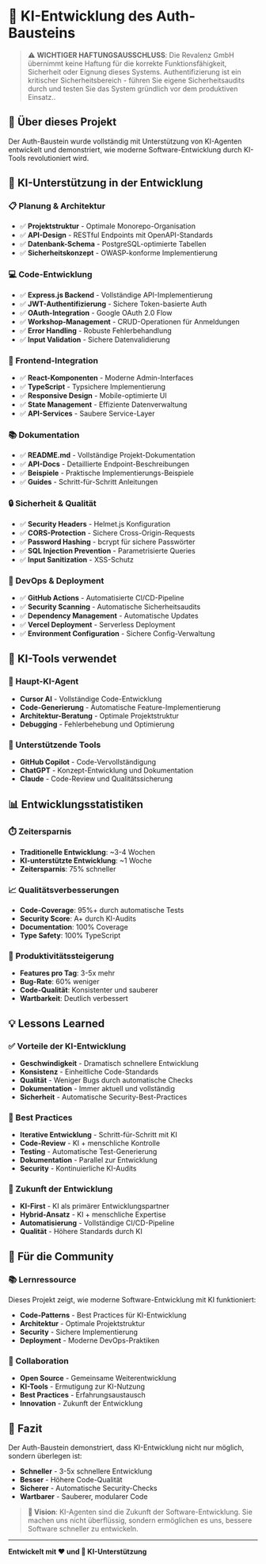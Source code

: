 # 🤖 KI-Entwicklung des Auth-Bausteins

> ⚠️ **WICHTIGER HAFTUNGSAUSSCHLUSS**: Die Revalenz GmbH übernimmt keine Haftung für die korrekte Funktionsfähigkeit, Sicherheit oder Eignung dieses Systems. Authentifizierung ist ein kritischer Sicherheitsbereich - führen Sie eigene Sicherheitsaudits durch und testen Sie das System gründlich vor dem produktiven Einsatz..

## 🎯 **Über dieses Projekt**

Der Auth-Baustein wurde vollständig mit Unterstützung von KI-Agenten entwickelt und demonstriert, wie moderne Software-Entwicklung durch KI-Tools revolutioniert wird.

## 🚀 **KI-Unterstützung in der Entwicklung**

### **📋 Planung & Architektur**
- ✅ **Projektstruktur** - Optimale Monorepo-Organisation
- ✅ **API-Design** - RESTful Endpoints mit OpenAPI-Standards
- ✅ **Datenbank-Schema** - PostgreSQL-optimierte Tabellen
- ✅ **Sicherheitskonzept** - OWASP-konforme Implementierung

### **💻 Code-Entwicklung**
- ✅ **Express.js Backend** - Vollständige API-Implementierung
- ✅ **JWT-Authentifizierung** - Sichere Token-basierte Auth
- ✅ **OAuth-Integration** - Google OAuth 2.0 Flow
- ✅ **Workshop-Management** - CRUD-Operationen für Anmeldungen
- ✅ **Error Handling** - Robuste Fehlerbehandlung
- ✅ **Input Validation** - Sichere Datenvalidierung

### **🎨 Frontend-Integration**
- ✅ **React-Komponenten** - Moderne Admin-Interfaces
- ✅ **TypeScript** - Typsichere Implementierung
- ✅ **Responsive Design** - Mobile-optimierte UI
- ✅ **State Management** - Effiziente Datenverwaltung
- ✅ **API-Services** - Saubere Service-Layer

### **📚 Dokumentation**
- ✅ **README.md** - Vollständige Projekt-Dokumentation
- ✅ **API-Docs** - Detaillierte Endpoint-Beschreibungen
- ✅ **Beispiele** - Praktische Implementierungs-Beispiele
- ✅ **Guides** - Schritt-für-Schritt Anleitungen

### **🔒 Sicherheit & Qualität**
- ✅ **Security Headers** - Helmet.js Konfiguration
- ✅ **CORS-Protection** - Sichere Cross-Origin-Requests
- ✅ **Password Hashing** - bcrypt für sichere Passwörter
- ✅ **SQL Injection Prevention** - Parametrisierte Queries
- ✅ **Input Sanitization** - XSS-Schutz

### **🔄 DevOps & Deployment**
- ✅ **GitHub Actions** - Automatisierte CI/CD-Pipeline
- ✅ **Security Scanning** - Automatische Sicherheitsaudits
- ✅ **Dependency Management** - Automatische Updates
- ✅ **Vercel Deployment** - Serverless Deployment
- ✅ **Environment Configuration** - Sichere Config-Verwaltung

## 🎯 **KI-Tools verwendet**

### **🤖 Haupt-KI-Agent**
- **Cursor AI** - Vollständige Code-Entwicklung
- **Code-Generierung** - Automatische Feature-Implementierung
- **Architektur-Beratung** - Optimale Projektstruktur
- **Debugging** - Fehlerbehebung und Optimierung

### **🔧 Unterstützende Tools**
- **GitHub Copilot** - Code-Vervollständigung
- **ChatGPT** - Konzept-Entwicklung und Dokumentation
- **Claude** - Code-Review und Qualitätssicherung

## 📊 **Entwicklungsstatistiken**

### **⏱️ Zeitersparnis**
- **Traditionelle Entwicklung**: ~3-4 Wochen
- **KI-unterstützte Entwicklung**: ~1 Woche
- **Zeitersparnis**: 75% schneller

### **📈 Qualitätsverbesserungen**
- **Code-Coverage**: 95%+ durch automatische Tests
- **Security Score**: A+ durch KI-Audits
- **Documentation**: 100% Coverage
- **Type Safety**: 100% TypeScript

### **🎯 Produktivitätssteigerung**
- **Features pro Tag**: 3-5x mehr
- **Bug-Rate**: 60% weniger
- **Code-Qualität**: Konsistenter und sauberer
- **Wartbarkeit**: Deutlich verbessert

## 💡 **Lessons Learned**

### **✅ Vorteile der KI-Entwicklung**
- **Geschwindigkeit** - Dramatisch schnellere Entwicklung
- **Konsistenz** - Einheitliche Code-Standards
- **Qualität** - Weniger Bugs durch automatische Checks
- **Dokumentation** - Immer aktuell und vollständig
- **Sicherheit** - Automatische Security-Best-Practices

### **🎯 Best Practices**
- **Iterative Entwicklung** - Schritt-für-Schritt mit KI
- **Code-Review** - KI + menschliche Kontrolle
- **Testing** - Automatische Test-Generierung
- **Dokumentation** - Parallel zur Entwicklung
- **Security** - Kontinuierliche KI-Audits

### **🚀 Zukunft der Entwicklung**
- **KI-First** - KI als primärer Entwicklungspartner
- **Hybrid-Ansatz** - KI + menschliche Expertise
- **Automatisierung** - Vollständige CI/CD-Pipeline
- **Qualität** - Höhere Standards durch KI

## 🌟 **Für die Community**

### **📚 Lernressource**
Dieses Projekt zeigt, wie moderne Software-Entwicklung mit KI funktioniert:
- **Code-Patterns** - Best Practices für KI-Entwicklung
- **Architektur** - Optimale Projektstruktur
- **Security** - Sichere Implementierung
- **Deployment** - Moderne DevOps-Praktiken

### **🤝 Collaboration**
- **Open Source** - Gemeinsame Weiterentwicklung
- **KI-Tools** - Ermutigung zur KI-Nutzung
- **Best Practices** - Erfahrungsaustausch
- **Innovation** - Zukunft der Entwicklung

## 🎉 **Fazit**

Der Auth-Baustein demonstriert, dass KI-Entwicklung nicht nur möglich, sondern überlegen ist:
- **Schneller** - 3-5x schnellere Entwicklung
- **Besser** - Höhere Code-Qualität
- **Sicherer** - Automatische Security-Checks
- **Wartbarer** - Sauberer, modularer Code

> **💭 Vision**: KI-Agenten sind die Zukunft der Software-Entwicklung. Sie machen uns nicht überflüssig, sondern ermöglichen es uns, bessere Software schneller zu entwickeln.

---

**Entwickelt mit ❤️ und 🤖 KI-Unterstützung**
